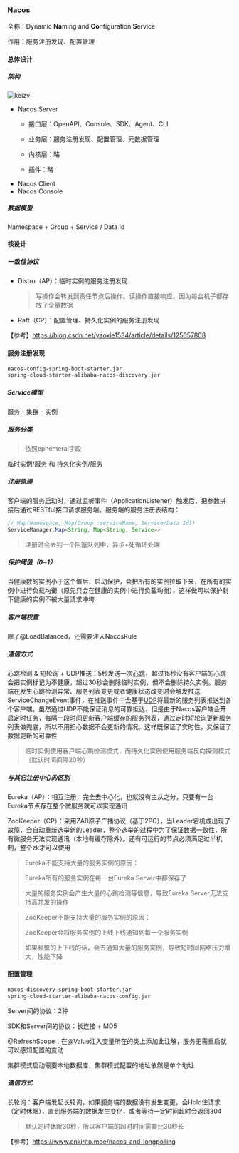 ### Nacos

全称：Dynamic **Na**ming and **Co**nfiguration **S**ervice

作用：服务注册发现、配置管理



#### 总体设计

##### 架构

![keizv](http://img.miilnvo.xyz/keizv.png)

* Nacos Server
  * 接口层：OpenAPI、Console、SDK、Agent、CLI

  * 业务层：服务注册发现、配置管理、元数据管理
  * 内核层：略
  * 插件：略
* Nacos Client
* Nacos Console

##### 数据模型

Namespace + Group + Service / Data Id



#### 	核设计

##### 一致性协议

* Distro（AP）：临时实例的服务注册发现

  > 写操作会转发到责任节点后操作。读操作直接响应，因为每台机子都存放了全量数据

* Raft（CP）：配置管理、持久化实例的服务注册发现

【参考】https://blog.csdn.net/yaoxie1534/article/details/125657808



#### 服务注册发现

```xml
nacos-config-spring-boot-starter.jar
spring-cloud-starter-alibaba-nacos-discovery.jar
```

##### Service模型

服务 - 集群 - 实例

##### 服务分类

> 依照ephemeral字段

临时实例/服务 和 持久化实例/服务

##### 注册原理

客户端的服务启动时，通过监听事件（ApplicationListener）触发后，把参数拼接后通过RESTful接口请求服务端。服务端的服务注册表结构：

```java
// Map(Namespace, Map(Group::serviceName, Service/Data Id))
ServiceManager.Map<String, Map<String, Service>>
```

> 注册时会丢到一个阻塞队列中，异步+死循环处理

##### 保护阈值（0~1）

当健康数的实例小于这个值后，启动保护，会把所有的实例拉取下来，在所有的实例中进行负载均衡（原先只会在健康的实例中进行负载均衡），这样做可以保护剩下健康的实例不被大量请求冲垮

##### 客户端权重

除了@LoadBalanced，还需要注入NacosRule

##### 通信方式

心跳检测 & 短轮询 + UDP推送：5秒发送一次<u>心跳</u>，超过15秒没有客户端的心跳会把实例标记为不健康，超过30秒会删除临时实例，但不会删除持久实例。服务端在发生心跳检测异常、服务列表变更或者健康状态改变时会触发推送ServiceChangeEvent事件，在推送事件中会基于<u>UDP</u>将最新的服务列表推送到各个客户端。虽然通过UDP不能保证消息的可靠抵达，但是由于Nacos客户端会开启定时任务，每隔一段时间更新客户端缓存的服务列表，通过定时<u>短轮询</u>更新服务列表做兜底，所以不用担心数据不会更新的情况。这样既保证了实时性，又保证了数据更新的可靠性

> 临时实例使用客户端心跳检测模式，而持久化实例使用服务端反向探测模式（默认时间间隔20秒）

##### 与其它注册中心的区别

Eureka（AP）：相互注册，完全去中心化，也就没有主从之分，只要有一台Eureka节点存在整个微服务就可以实现通讯

ZooKeeper（CP）：采用ZAB原子广播协议（基于2PC），当Leader宕机或出现了故障，会自动重新选举新的Leader，整个选举的过程中为了保证数据一致性，所有微服务无法实现通讯（本地有缓存除外）。还有可运行的节点必须满足过半机制，整个zk才可以使用

> Eureka不能支持大量的服务实例的原因：
>
> Eureka所有的服务实例在每一台Eureka Server中都保存了
>
> 大量的服务实例会产生大量的心跳检测等信息，导致Eureka Server无法支持高并发的操作

> ZooKeeper不能支持大量的服务实例的原因：
>
> ZooKeeper会将服务实例的上线下线通知到每一个服务实例
>
> 如果频繁的上下线的话，会去通知大量的服务实例，导致短时间网络压力增大，性能下降



#### 配置管理

```xml
nacos-discovery-spring-boot-starter.jar
spring-cloud-starter-alibaba-nacos-config.jar
```

Server间的协议：2种

SDK和Server间的协议：长连接 + MD5

@RefreshScope：在@Value注入变量所在的类上添加此注解，服务无需重启就可以感知配置的变动

集群模式启动需要本地数据库，集群模式配置的地址依然是单个地址

##### 通信方式

长轮询：客户端发起长轮询，如果服务端的数据没有发生变更，会Hold住请求（定时休眠），直到服务端的数据发生变化，或者等待一定时间超时会返回304

> 默认定时休眠30秒，所以客户端的超时时间需要比30秒长	

【参考】https://www.cnkirito.moe/nacos-and-longpolling

